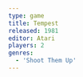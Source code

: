 ```yaml
---
type: game
title: Tempest
released: 1981
editor: Atari
players: 2
genres:
  - 'Shoot Them Up'
---
```

